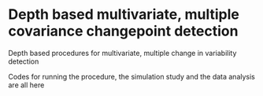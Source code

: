 # Depth based multivariate, multiple covariance changepoint detection
Depth based procedures for multivariate, multiple change in variability detection


Codes for running the procedure, the simulation study and the data analysis are all here
